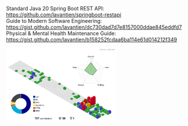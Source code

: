 Standard Java 20 Spring Boot REST API: <https://github.com/lavantien/springboot-restapi>  
Guide to Modern Software Engineering: <https://gist.github.com/lavantien/dc730dad7d7e8157000ddae845eddfd7>  
Physical & Mental Health Maintenance Guide: <https://gist.github.com/lavantien/b158252fcdaa6ba114e61d014212f349>  

<img src="./profile-3d-contrib/profile-gitblock.svg" alt="" title="" height="200" />
